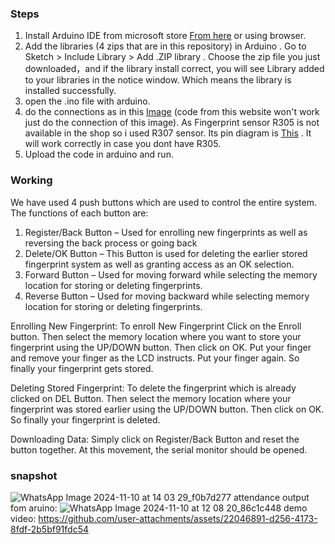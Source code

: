 ### Steps
1. Install Arduino IDE from microsoft store [From here](https://www.microsoft.com/store/productId/9NBLGGH4RSD8?ocid=pdpshare) or using browser.
2. Add the libraries (4 zips that are in this repository) in Arduino . Go to Sketch > Include Library > Add .ZIP library . Choose the zip file you just downloaded，and if the library install correct, you will see Library added to your libraries in the notice window. Which means the library is installed successfully.
3. open the .ino file with arduino.
4. do the connections as in this [Image](https://how2electronics.com/wp-content/uploads/2019/01/fingerprint-attendance-circuit-diagram.jpg) (code from this website won't work just do the connection of this image). As Fingerprint sensor R305 is not available in the shop so i used R307 sensor. Its pin diagram is [This](https://www.circuitstate.com/wp-content/uploads/2021/05/R307-Fingerprint-Scanner-Pinout-2-800x602.png) . It will work correctly in case you dont have R305.
5. Upload the code in arduino and run.

### Working
We have used 4 push buttons which are used to control the entire system. The functions of each button are:
1. Register/Back Button – Used for enrolling new fingerprints as well as reversing the back process or going back
2. Delete/OK Button – This Button is used for deleting the earlier stored fingerprint system as well as granting access as an OK selection.
3. Forward Button – Used for moving forward while selecting the memory location for storing or deleting fingerprints.
4. Reverse Button – Used for moving backward while selecting memory location for storing or deleting fingerprints.

Enrolling New Fingerprint: To enroll New Fingerprint Click on the Enroll button. Then select the memory location where you want to store your fingerprint using the UP/DOWN button. Then click on OK. Put your finger and remove your finger as the LCD instructs. Put your finger again. So finally your fingerprint gets stored.

Deleting Stored Fingerprint: To delete the fingerprint which is already clicked on DEL Button. Then select the memory location where your fingerprint was stored earlier using the UP/DOWN button. Then click on OK. So finally your fingerprint is deleted.

Downloading Data: Simply click on Register/Back Button and reset the button together. At this movement, the serial monitor should be opened.

### snapshot
![WhatsApp Image 2024-11-10 at 14 03 29_f0b7d277](https://github.com/user-attachments/assets/46b5bc61-741b-428c-8b89-27982c3d872c)
attendance output fom aruino:
![WhatsApp Image 2024-11-10 at 12 08 20_86c1c448](https://github.com/user-attachments/assets/7250c988-0ae4-4d28-8d84-17f5ff9f894f)
demo video:
https://github.com/user-attachments/assets/22046891-d256-4173-8fdf-2b5bf91fdc54

